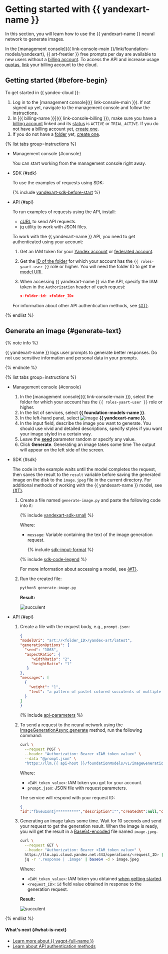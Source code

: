 # Getting started with {{ yandexart-name }}

In this section, you will learn how to use the {{ yandexart-name }} neural network to generate images.

In the [management console]({{ link-console-main }}/link/foundation-models/yandexart), {{ art-freetier }} free prompts per day are available to new users without a [billing account](../../billing/concepts/billing-account.md). To access the API and increase usage [quotas](../concepts/limits.md), [link](../../billing/operations/pin-cloud.md) your billing account to the cloud.

## Getting started {#before-begin}

To get started in {{ yandex-cloud }}:

1. Log in to the [management console]({{ link-console-main }}). If not signed up yet, navigate to the management console and follow the instructions.
1. In [{{ billing-name }}]({{ link-console-billing }}), make sure you have a [billing account](../../billing/concepts/billing-account.md) linked and its [status](../../billing/concepts/billing-account-statuses.md) is `ACTIVE` or `TRIAL_ACTIVE`. If you do not have a billing account yet, [create one](../../billing/quickstart/index.md#create_billing_account).
1. If you do not have a [folder](../../resource-manager/concepts/resources-hierarchy.md#folder) yet, [create one](../../resource-manager/operations/folder/create.md).

{% list tabs group=instructions %}

- Management console {#console}

  You can start working from the management console right away.

- SDK {#sdk}

  To use the examples of requests using SDK:

  {% include [yandexart-sdk-before-start](../../_includes/foundation-models/yandexart/yandexart-sdk-before-start.md) %}

- API {#api}

  To run examples of requests using the API, install:
  
  * [cURL](https://curl.haxx.se) to send API requests.
  * [jq](https://github.com/jqlang/jq) utility to work with JSON files.

  To work with the {{ yandexart-name }} API, you need to get authenticated using your account:

  1. Get an IAM token for your [Yandex account](../../iam/operations/iam-token/create.md) or [federated account](../../iam/operations/iam-token/create-for-federation.md).
  1. Get the [ID of the folder](../../resource-manager/operations/folder/get-id.md) for which your account has the `{{ roles-yaart-user }}` role or higher. You will need the folder ID to get the [model URI](../concepts/yandexart/models.md).
  1. When accessing {{ yandexart-name }} via the API, specify the IAM token in the `Authorization` header of each request:

     ```json
     x-folder-id: <folder_ID>
     ```

  For information about other API authentication methods, see [{#T}](../api-ref/authentication.md).

{% endlist %}

## Generate an image {#generate-text}

{% note info %}

{{ yandexart-name }} logs user prompts to generate better responses. Do not use sensitive information and personal data in your prompts.

{% endnote %}

{% list tabs group=instructions %}

- Management console {#console}

  1. In the [management console]({{ link-console-main }}), select the folder for which your account has the `{{ roles-yaart-user }}` role or higher.
  1. In the list of services, select **{{ foundation-models-name }}**.
  1. In the left-hand panel, select ![image](../../_assets/console-icons/palette.svg) **{{ yandexart-name }}**.
  1. In the input field, describe the image you want to generate. You should use vivid and detailed descriptions, specify styles if you want your image styled in a certain way.
  1. Leave the [**seed**](../concepts/yandexart/index.md) parameter random or specify any value.
  1. Click **Generate**. Generating an image takes some time The output will appear on the left side of the screen.

- SDK {#sdk}

  The code in the example waits until the model completes the request, then saves the result to the `result` variable before saving the generated image on the disk to the `image.jpeg` file in the current directory. For additional methods of working with the {{ yandexart-name }} model, see [{#T}](../operations/yandexart/request.md).

  1. Create a file named `generate-image.py` and paste the following code into it:

      {% include [yandexart-sdk-small](../../_includes/foundation-models/examples/yandexart-sdk-small.md) %}

      Where:
      * `message`: Variable containing the text of the image generation request.

          {% include [sdk-input-format](../../_includes/foundation-models/sdk-input-format.md) %}

      {% include [sdk-code-legend](../../_includes/foundation-models/examples/sdk-code-legend.md) %}

      For more information about accessing a model, see [{#T}](../concepts/yandexart/models.md#addressing-models).
      
  1. Run the created file:

      ```bash
      python3 generate-image.py
      ```

     **Result:** 

     ![succulent](../../_assets/yandexgpt/succulent.jpeg)

- API {#api}

  1. Create a file with the request body, e.g., `prompt.json`:

     ```json
     {
     "modelUri": "art://<folder_ID>/yandex-art/latest",
     "generationOptions": {
       "seed": "1863",
       "aspectRatio": {
          "widthRatio": "2",
          "heightRatio": "1"
        }
     },
     "messages": [
       {
         "weight": "1",
         "text": "a pattern of pastel colored succulents of multiple varieties, hd full wallpaper, sharp focus, many intricate details, picture depth, top view"
       }
     ]
     }
     ```

     {% include [api-parameters](../../_includes/foundation-models/yandexart/api-parameters.md) %}

  1. To send a request to the neural network using the [ImageGenerationAsync.generate](../image-generation/api-ref/ImageGenerationAsync/generate.md) method, run the following command:

     ```bash
     curl \
       --request POST \
       --header "Authorization: Bearer <IAM_token_value>" \
       --data "@prompt.json" \
       "https://llm.{{ api-host }}/foundationModels/v1/imageGenerationAsync"
     ```

     Where:
 
     * `<IAM_token_value>`: IAM token you got for your account.
     * `prompt.json`: JSON file with request parameters.
     
     The service will respond with your request ID:

     ```json
     {
     "id":"fbveu1sntj**********","description":"","createdAt":null,"createdBy":"","modifiedAt":null,"done":false,"metadata":null}
     ```

  1. Generating an image takes some time. Wait for 10 seconds and send your request to get the generation result. When the image is ready, you will get the result in a [Base64-encoded](https://en.wikipedia.org/wiki/Base64) file named `image.jpeg`.
  
     ```bash
     curl \
       --request GET \
       --header "Authorization: Bearer <IAM_token_value>" \
       https://llm.api.cloud.yandex.net:443/operations/<request_ID> | \
       jq -r '.response | .image' | base64 -d > image.jpeg
     ```

     Where:

     * `<IAM_token_value>`: IAM token you obtained [when getting started](#before-begin).
     * `<request_ID>`: `id` field value obtained in response to the generation request.
     

     **Result:** 

     ![succulent](../../_assets/yandexgpt/succulent.jpeg)

{% endlist %}

#### What's next {#what-is-next}

* [Learn more about {{ yagpt-full-name }}](../concepts/index.md)
* [Learn about API authentication methods](../api-ref/authentication.md)